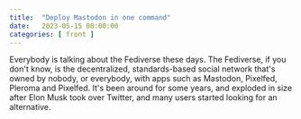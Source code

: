 ```yaml
---
title:  "Deploy Mastodon in one command"
date:   2023-05-15 00:00:00
categories: [ front ]
---
```


Everybody is talking about the Fediverse these days. The Fediverse, if you don't know,
is the decentralized, standards-based social network that's owned by nobody, or everybody,
with apps such as Mastodon, Pixelfed, Pleroma and Pixelfed. It's been around for some
years, and exploded in size after Elon Musk took over Twitter, and many users started
looking for an alternative.



